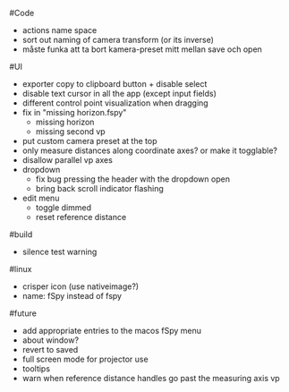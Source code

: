 #Code
* actions name space
* sort out naming of camera transform (or its inverse)
* måste funka att ta bort kamera-preset mitt mellan save och open

#UI
* exporter copy to clipboard button + disable select
* disable text cursor in all the app (except input fields)
* different control point visualization when dragging
* fix in "missing horizon.fspy"
  * missing horizon
  * missing second vp
* put custom camera preset at the top
* only measure distances along coordinate axes? or make it togglable?
* disallow parallel vp axes
* dropdown
  * fix bug pressing the header with the dropdown open
  * bring back scroll indicator flashing
* edit menu
  * toggle dimmed
  * reset reference distance

#build

* silence test warning

#linux

* crisper icon (use nativeimage?)
* name: fSpy instead of fspy

#future

* add appropriate entries to the macos fSpy menu
* about window?
* revert to saved
* full screen mode for projector use
* tooltips
* warn when reference distance handles go past the measuring axis vp